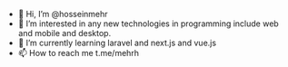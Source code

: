 - 👋 Hi, I’m @hosseinmehr
- 👀 I’m interested in any new technologies in programming include web and mobile and desktop.
- 🌱 I’m currently learning laravel and next.js and vue.js
- 📫 How to reach me t.me/mehrh

